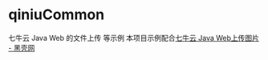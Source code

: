 # qiniuCommon
七牛云 Java Web 的文件上传 等示例
本项目示例配合[七牛云 Java Web上传图片 - 黑壳网](http://www.bhusk.com/articles/2017/06/20/1497973479715.html)

 
